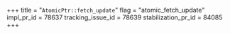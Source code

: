 +++
title = "`AtomicPtr::fetch_update`"
flag = "atomic_fetch_update"
impl_pr_id = 78637
tracking_issue_id = 78639
stabilization_pr_id = 84085
+++
